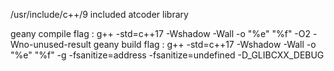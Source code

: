 /usr/include/c++/9 included atcoder library

geany compile flag : g++ -std=c++17 -Wshadow -Wall -o "%e" "%f" -O2 -Wno-unused-result
geany build flag : g++ -std=c++17 -Wshadow -Wall -o "%e" "%f" -g -fsanitize=address -fsanitize=undefined -D_GLIBCXX_DEBUG
